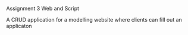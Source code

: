 Assignment 3 Web and Script

A CRUD application for a modelling website where clients can fill out an applicaton


